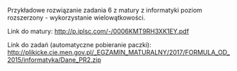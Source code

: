 Przykładowe rozwiązanie zadania 6 z matury z informatyki poziom rozszerzony - wykorzystanie wielowątkowości.

Link do matury: http://p.iplsc.com/-/0006KMT9RH3XK1EY.pdf

Link do zadań (automatyczne pobieranie paczki): http://plikicke.cie.men.gov.pl/_EGZAMIN_MATURALNY/2017/FORMULA_OD_2015/informatyka/Dane_PR2.zip
